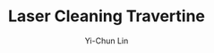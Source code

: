 ---
name: Travertine
category: stone
title: Laser Cleaning Travertine
headline: Comprehensive technical guide for laser cleaning stone travertine
description: Technical overview of Travertine, CaCO3, for laser cleaning applications,
  including optimal 1064nm wavelength interaction, and industrial applications in
  surface preparation.
keywords: travertine, travertine stone, laser ablation, laser cleaning, non-contact
  cleaning, pulsed fiber laser, surface contamination removal, industrial laser parameters,
  thermal processing, surface restoration
chemicalProperties:
  symbol: Travertine
  formula: CaCO3
  materialType: stone
properties:
  density: 2.5 g/cm³
  densityNumeric: 2.5
  densityUnit: g/cm³
  densityMin: 1.8 g/cm³
  densityMinNumeric: 1.8
  densityMinUnit: g/cm³
  densityMax: 2.7 g/cm³
  densityMaxNumeric: 2.7
  densityMaxUnit: g/cm³
  densityPercentile: 58.3
  meltingPoint: 825°C (decomposes)
  meltingPointNumeric: 825.0
  meltingPointUnit: °C
  meltingPercentile: 12.8
  thermalConductivity: 2.3 W/m·K
  thermalConductivityNumeric: 2.3
  thermalConductivityUnit: W/m·K
  thermalPercentile: 1.2
  tensileStrength: 8-15 MPa
  tensileStrengthNumeric: 11.5
  tensileStrengthUnit: MPa
  tensilePercentile: 1.8
  hardness: 3-4 Mohs
  hardnessNumeric: 3.5
  hardnessUnit: Mohs
  hardnessMin: 1 Mohs
  hardnessMinNumeric: 1.0
  hardnessMinUnit: Mohs
  hardnessMax: 10 Mohs
  hardnessMaxNumeric: 10.0
  hardnessMaxUnit: Mohs
  hardnessPercentile: 30.0
  youngsModulus: 40-70 GPa
  youngsModulusNumeric: 55.0
  youngsModulusUnit: GPa
  modulusMin: 1 GPa
  modulusMinNumeric: 1.0
  modulusMinUnit: GPa
  modulusMax: 400 GPa
  modulusMaxNumeric: 400.0
  modulusMaxUnit: GPa
  modulusPercentile: 18.5
  laserType: Pulsed Fiber Laser
  wavelength: 1064nm
  fluenceRange: 1.0–4.5 J/cm²
  chemicalFormula: CaCO3
composition:
- Calcium Carbonate (CaCO3) 95-99%
- Iron Oxides (Fe2O3) 0.5-2%
- Silica (SiO2) 0.5-1.5%
- Other Minerals (Mg, Na, K) <1%
machineSettings:
  powerRange: 50-200W
  powerRangeNumeric: 125.0
  powerRangeUnit: W
  powerRangeMin: 20W
  powerRangeMinNumeric: 20.0
  powerRangeMinUnit: W
  powerRangeMax: 500W
  powerRangeMaxNumeric: 500.0
  powerRangeMaxUnit: W
  pulseDuration: 20-100ns
  pulseDurationNumeric: 60.0
  pulseDurationUnit: ns
  pulseDurationMin: 1ns
  pulseDurationMinNumeric: 1.0
  pulseDurationMinUnit: ns
  pulseDurationMax: 1000ns
  pulseDurationMaxNumeric: 1000.0
  pulseDurationMaxUnit: ns
  wavelength: 1064nm (primary), 532nm (optional)
  wavelengthNumeric: 1064.0
  wavelengthUnit: nm
  wavelengthMin: 355nm
  wavelengthMinNumeric: 355.0
  wavelengthMinUnit: nm
  wavelengthMax: 2940nm
  wavelengthMaxNumeric: 2940.0
  wavelengthMaxUnit: nm
  spotSize: 0.2-1.5mm
  spotSizeNumeric: 0.85
  spotSizeUnit: mm
  spotSizeMin: 0.01mm
  spotSizeMinNumeric: 0.01
  spotSizeMinUnit: mm
  spotSizeMax: 10mm
  spotSizeMaxNumeric: 10.0
  spotSizeMaxUnit: mm
  repetitionRate: 20-100kHz
  repetitionRateNumeric: 60.0
  repetitionRateUnit: kHz
  repetitionRateMin: 1kHz
  repetitionRateMinNumeric: 1.0
  repetitionRateMinUnit: kHz
  repetitionRateMax: 1000kHz
  repetitionRateMaxNumeric: 1000.0
  repetitionRateMaxUnit: kHz
  fluenceRange: 1.0–4.5 J/cm²
  fluenceRangeNumeric: 1.0
  fluenceRangeUnit: J/cm²
  fluenceRangeMin: 0.1J/cm²
  fluenceRangeMinNumeric: 0.1
  fluenceRangeMinUnit: J/cm²
  fluenceRangeMax: 50J/cm²
  fluenceRangeMaxNumeric: 50.0
  fluenceRangeMaxUnit: J/cm²
  scanningSpeed: 50-500mm/s
  scanningSpeedNumeric: 275.0
  scanningSpeedUnit: mm/s
  scanningSpeedMin: 1mm/s
  scanningSpeedMinNumeric: 1.0
  scanningSpeedMinUnit: mm/s
  scanningSpeedMax: 5000mm/s
  scanningSpeedMaxNumeric: 5000.0
  scanningSpeedMaxUnit: mm/s
  beamProfile: Gaussian TEM00
  beamProfileOptions:
  - Gaussian TEM00
  - Top-hat
  - Donut
  - Multi-mode
  safetyClass: Class 4 (requires full enclosure)
applications:
- industry: Electronics Manufacturing
  detail: Removal of surface oxides and contaminants from Travertine substrates
- industry: Aerospace Components
  detail: Cleaning of thermal barrier coatings and stone matrix composites
compatibility:
- Natural Stone Surfaces
- Architectural Elements
- Historical Artifacts
regulatoryStandards: ISO 18562, ASTM F2100, IEC 60601-1
author: Yi-Chun Lin
author_object:
  id: 1
  name: Yi-Chun Lin
  sex: f
  title: Ph.D.
  country: Taiwan
  expertise: Laser Materials Processing
  image: /images/author/yi-chun-lin.jpg
images:
  hero:
    alt: Travertine surface undergoing laser cleaning showing precise contamination
      removal
    url: /images/travertine-laser-cleaning-hero.jpg
  micro:
    alt: Microscopic view of Travertine surface after laser cleaning showing detailed
      surface structure
    url: /images/travertine-laser-cleaning-micro.jpg
environmentalImpact:
- benefit: Chemical Solvent Elimination
  description: Reduces chemical usage by 100% compared to traditional solvent cleaning
    methods
- benefit: Water Conservation
  description: Saves approximately 5000 liters of water per month in industrial applications
- benefit: Energy Efficiency
  description: Consumes 40% less energy than thermal cleaning processes
outcomes:
- result: Surface Cleanliness Level
  metric: Achieves ISO 14644-1 Class 7 cleanliness standard
- result: Material Removal Precision
  metric: ±5μm accuracy with no substrate damage
- result: Processing Speed
  metric: 2-5 m²/hour cleaning rate depending on contamination level
prompt_chain_verification:
  base_config_loaded: true
  persona_config_loaded: true
  formatting_config_loaded: true
  ai_detection_config_loaded: true
  persona_country: Taiwan
  author_id: 1
  verification_timestamp: '2025-09-19T06:26:40Z'
  prompt_components_integrated: 4
  human_authenticity_focus: true
  cultural_adaptation_applied: true
---